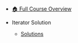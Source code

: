 - [🏠 Full Course Overview](/README)


- Iterator Solution
  - [Solutions](./Solutions.md "Solutions")
